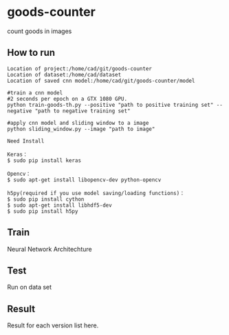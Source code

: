 # goods-counter
count goods in images

## How to run

```shell
Location of project:/home/cad/git/goods-counter
Location of dataset:/home/cad/dataset
Location of saved cnn model:/home/cad/git/goods-counter/model

#train a cnn model
#2 seconds per epoch on a GTX 1080 GPU.
python train-goods-th.py --positive "path to positive training set" --negative "path to negative training set"

#apply cnn model and sliding window to a image
python sliding_window.py --image "path to image"

Need Install

Keras：
$ sudo pip install keras

Opencv：
$ sudo apt-get install libopencv-dev python-opencv

h5py(required if you use model saving/loading functions)：
$ sudo pip install cython
$ sudo apt-get install libhdf5-dev
$ sudo pip install h5py

```

## Train

Neural Network Architechture

## Test

Run on data set

## Result

Result for each version list here.
